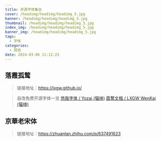 ```yaml
---
title: 开源字体集合
cover: /headimg/headimg/headimg_5.jpg
banner: /headimg/headimg/headimg_5.jpg
thumbnail: /headimg/headimg/headimg_5.jpg
index_img: /headimg/headimg/headimg_5.jpg
banner_img: /headimg/headimg/headimg_5.jpg
tags:
  - 字体
categories:
  - 其他
date: 2024-03-06 11:12:23
---
```


## 落霞孤鹜

> 链接地址：https://lxgw.github.io/

> 自改免费开源字体一览
> [悠哉字体 / Yozai (猫啃)](https://github.com/lxgw/LxgwMarkerGothic)
> [霞鹜文楷 / LXGW WenKai (猫啃)](https://github.com/lxgw/LxgwMarkerGothic)

## 京華老宋体

> 链接地址：https://zhuanlan.zhihu.com/p/637491623

<!-- 
Category：

理论：理论知识技能，技术
应用：应用笔记，实操
折腾：折腾折腾折腾折腾！(其实属于应用，但就是玩！)
方法：方法论（经验谈），如工程方法
工具：针对具体工具的介绍、使用方法、分析适用场景等；使用工具如何如何解决具体问题，应该放在「应用」里
作品：自己的作品（成品）、个人项目日志等
杂谈：生活碎碎念
自然科学：物理，化学，数学
其他：没法分类的东西

Tags

细分领域：机器之脉络(硬件),机器之魂魄(嵌入式软件,机器学习，算法等),机器之骨骼(结构),
形式：日志
具体内容：个人作品、方法论、随笔
语言：python C C# Java Html micropython 微信小程序
IDE：Arduino CUBEIDE Vscode
自然科学：代数 几何 概率 黑洞 白矮星 四维空间...
IC OR IDE : STM32 ESP32 ESP8266 C51 树莓派 RK3399 野火开发版 MIQI
模组：ws2812b
系统：Linux Windows macOS openwrt Docker   termux
游戏：MC
博客：hexo 主题 魔改
折腾系类：黑苹果，整服务器，termux

 -->


